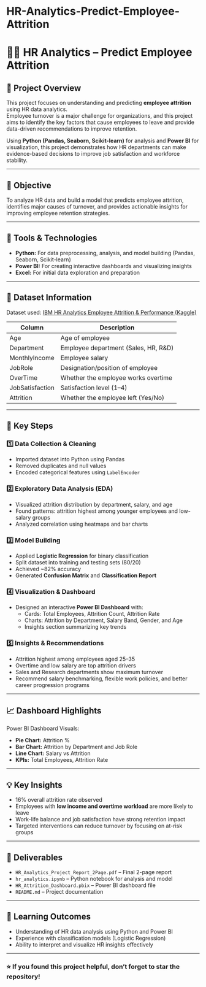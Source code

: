 # HR-Analytics-Predict-Employee-Attrition

# 👩‍💼 HR Analytics – Predict Employee Attrition

## 📝 Project Overview
This project focuses on understanding and predicting **employee attrition** using HR data analytics.  
Employee turnover is a major challenge for organizations, and this project aims to identify the key factors that cause employees to leave and provide data-driven recommendations to improve retention.

Using **Python (Pandas, Seaborn, Scikit-learn)** for analysis and **Power BI** for visualization, this project demonstrates how HR departments can make evidence-based decisions to improve job satisfaction and workforce stability.

---

## 🎯 Objective
To analyze HR data and build a model that predicts employee attrition, identifies major causes of turnover, and provides actionable insights for improving employee retention strategies.

---

## 🧰 Tools & Technologies
- **Python:** For data preprocessing, analysis, and model building (Pandas, Seaborn, Scikit-learn)  
- **Power BI:** For creating interactive dashboards and visualizing insights  
- **Excel:** For initial data exploration and preparation  

---

## 📂 Dataset Information
Dataset used: [IBM HR Analytics Employee Attrition & Performance (Kaggle)](https://www.kaggle.com/pavansubhasht/ibm-hr-analytics-attrition-dataset)

| Column | Description |
|---------|-------------|
| Age | Age of employee |
| Department | Employee department (Sales, HR, R&D) |
| MonthlyIncome | Employee salary |
| JobRole | Designation/position of employee |
| OverTime | Whether the employee works overtime |
| JobSatisfaction | Satisfaction level (1–4) |
| Attrition | Whether the employee left (Yes/No) |

---

## 🧮 Key Steps

### **1️⃣ Data Collection & Cleaning**
- Imported dataset into Python using Pandas  
- Removed duplicates and null values  
- Encoded categorical features using `LabelEncoder`

### **2️⃣ Exploratory Data Analysis (EDA)**
- Visualized attrition distribution by department, salary, and age  
- Found patterns: attrition highest among younger employees and low-salary groups  
- Analyzed correlation using heatmaps and bar charts

### **3️⃣ Model Building**
- Applied **Logistic Regression** for binary classification  
- Split dataset into training and testing sets (80/20)  
- Achieved ~82% accuracy  
- Generated **Confusion Matrix** and **Classification Report**

### **4️⃣ Visualization & Dashboard**
- Designed an interactive **Power BI Dashboard** with:
  - Cards: Total Employees, Attrition Count, Attrition Rate  
  - Charts: Attrition by Department, Salary Band, Gender, and Age  
  - Insights section summarizing key trends  

### **5️⃣ Insights & Recommendations**
- Attrition highest among employees aged 25–35  
- Overtime and low salary are top attrition drivers  
- Sales and Research departments show maximum turnover  
- Recommend salary benchmarking, flexible work policies, and better career progression programs  

---

## 📈 Dashboard Highlights
Power BI Dashboard Visuals:
- **Pie Chart:** Attrition %  
- **Bar Chart:** Attrition by Department and Job Role  
- **Line Chart:** Salary vs Attrition  
- **KPIs:** Total Employees, Attrition Rate  

---

## 💡 Key Insights
- 16% overall attrition rate observed  
- Employees with **low income and overtime workload** are more likely to leave  
- Work-life balance and job satisfaction have strong retention impact  
- Targeted interventions can reduce turnover by focusing on at-risk groups  

---

## 📎 Deliverables
- `HR_Analytics_Project_Report_2Page.pdf` – Final 2-page report  
- `hr_analytics.ipynb` – Python notebook for analysis and model  
- `HR_Attrition_Dashboard.pbix` – Power BI dashboard file  
- `README.md` – Project documentation  

---

## 🧠 Learning Outcomes
- Understanding of HR data analysis using Python and Power BI  
- Experience with classification models (Logistic Regression)  
- Ability to interpret and visualize HR insights effectively  

---

### ⭐ If you found this project helpful, don’t forget to star the repository!
